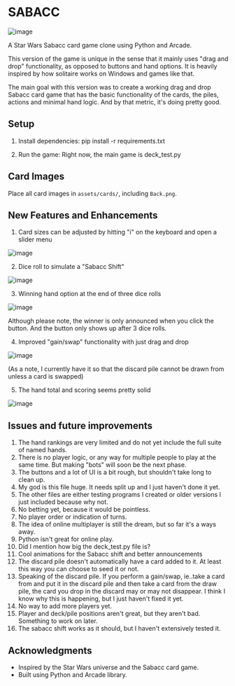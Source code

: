# SABACC
![image](https://github.com/user-attachments/assets/2f676c53-f8a4-44cd-b73e-20603232c723)

A Star Wars Sabacc card game clone using Python and Arcade.

This version of the game is unique in the sense that it mainly uses "drag and drop" functionality, as opposed to buttons and hand options. It is heavily inspired by how solitaire works on Windows and games like that.

The main goal with this version was to create a working drag and drop Sabacc card game that has the basic functionality of the cards, the piles, actions and minimal hand logic. And by that metric, it's doing pretty good.

## Setup

1. Install dependencies:
   pip install -r requirements.txt

2. Run the game:
   Right now, the main game is deck_test.py

## Card Images

Place all card images in `assets/cards/`, including `Back.png`.


## New Features and Enhancements

1. Card sizes can be adjusted by hitting "i" on the keyboard and open a slider menu

![image](https://github.com/user-attachments/assets/35d6b871-d70f-4f54-b9c9-9f796c821cef)


2. Dice roll to simulate a "Sabacc Shift"

![image](https://github.com/user-attachments/assets/e15c9763-121a-4978-9c36-37062eababc3)


3. Winning hand option at the end of three dice rolls

![image](https://github.com/user-attachments/assets/c89c8142-3d8f-4ec0-9960-6965f8c39c15)

Although please note, the winner is only announced when you click the button. And the button only shows up after 3 dice rolls.

4. Improved "gain/swap" functionality with just drag and drop

![image](https://github.com/user-attachments/assets/d7181935-251a-43a9-b6c5-6f42d14271b0)

(As a note, I currently have it so that the discard pile cannot be drawn from unless a card is swapped)

5. The hand total and scoring seems pretty solid

![image](https://github.com/user-attachments/assets/8e599e5e-6222-4993-a637-42d17412e737)

## Issues and future improvements

1. The hand rankings are very limited and do not yet include the full suite of named hands.
2. There is no player logic, or any way for multiple people to play at the same time. But making "bots" will soon be the next phase.
3. The buttons and a lot of UI is a bit rough, but shouldn't take long to clean up.
4. My god is this file huge. It needs split up and I just haven't done it yet.
5. The other files are either testing programs I created or older versions I just included because why not.
6. No betting yet, because it would be pointless.
7. No player order or indication of turns.
8. The idea of online multiplayer is still the dream, but so far it's a ways away.
9. Python isn't great for online play.
10. Did I mention how big the deck_test.py file is?
11. Cool animations for the Sabacc shift and better announcements
12. The discard pile doesn't automatically have a card added to it. At least this way you can choose to seed it or not.
13. Speaking of the discard pile. If you perform a gain/swap, ie..take a card from and put it in the discard pile and then take a card from the draw pile, the card you drop in the discard may or may not disappear. I think I know why this is happening, but I just haven't fixed it yet.
14. No way to add more players yet.
15. Player and deck/pile positions aren't great, but they aren't bad. Something to work on later.
16. The sabacc shift works as it should, but I haven't extensively tested it.
    

## Acknowledgments

- Inspired by the Star Wars universe and the Sabacc card game.
- Built using Python and Arcade library.


